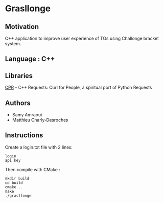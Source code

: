 # Grasllonge

## Motivation

C++ application to improve user experience of TOs using Challonge bracket
system.

## Language : C++

## Libraries
[CPR](https://github.com/whoshuu/cpr) - C++ Requests: Curl for People, a spiritual port of Python Requests

## Authors

* Samy Amraoui
* Matthieu Charly-Desroches

## Instructions

Create a login.txt file with 2 lines:

```
login
api key
```

Then compile with CMake :
```
mkdir build
cd build
cmake ..
make
./grasllonge
```
